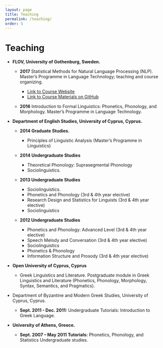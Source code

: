 ```yaml
---
layout: page
title: Teaching
permalink: /teaching/
order: 5
---
```

# Teaching
* **FLOV, University of Gothenburg, Sweden.**

    * **2017** Statistical Methods for Natural Language Processing (NLP). Master’s Programme in Language Technology; teaching and course organizing. 
    
        * <a href="/assets/pages/MLT.html">Link to Course Website</a>
        * <a href="https://github.com/themistocleous/StatisticalMethodsNLP">Link to Course Materials on GitHub</a>

    * **2016** Introduction to Formal Linguistics: Phonetics, Phonology, and Morphology. Master’s Programme in Language Technology.



* **Department of English Studies, University of Cyprus, Cyprus.**

    * **2014 Graduate Studies.**

        * Principles of Linguistic Analysis (Master’s Programme in Linguistics)

    * **2014 Undergraduate Studies**

        *  Theoretical Phonology: Suprasegmental Phonology
        * Sociolinguistics.

    * **2013 Undergraduate Studies**

        * Sociolinguistics. 
        * Phonetics and Phonology (3rd & 4th year elective)
        * Research Design and Statistics for Linguists (3rd & 4th year elective)
        * Sociolinguistics

    * **2012 Undergraduate Studies**

        * Phonetics and Phonology: Advanced Level (3rd & 4th year elective)
        * Speech Melody and Conversation (3rd & 4th year elective)
        * Sociolinguistics
        * Phonetics & Phonology
        * Information Structure and Prosody (3rd & 4th year elective)


* **Open University of Cyprus, Cyprus**

    * Greek Linguistics and Literature. Postgraduate module in Greek Linguistics and Literature (Phonetics, Phonology, Morphology, Syntax, Semantics, and Pragmatics).

* Department of Byzantine and Modern Greek Studies, University of Cyprus, Cyprus.

    * **Sept. 2011 - Dec. 2011:** Undergraduate Tutorials: Introduction to Greek Language.


* **University of Athens, Greece.**

    * **Sept. 2007 – May 2011 Tutorials:** Phonetics, Phonology, and Statistics Undergraduate studies.